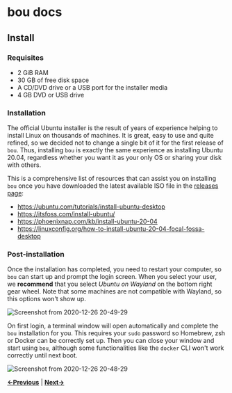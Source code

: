bou docs
========

Install
-------

### Requisites

- 2 GiB RAM
- 30 GB of free disk space
- A CD/DVD drive or a USB port for the installer media
- 4 GB DVD or USB drive

### Installation

The official Ubuntu installer is the result of years of experience helping
to install Linux on thousands of machines. It is great, easy to use and quite
refined, so we decided not to change a single bit of it for the first
release of `bou`. Thus, installing `bou` is exactly the same experience as
installing Ubuntu 20.04, regardless whether you want it as your only OS
or sharing your disk with others.

This is a comprehensive list of resources that can assist you on installing
`bou` once you have downloaded the latest available ISO file in the
[releases page](https://github.com/oscillatingworks/bou/releases/latest):

- https://ubuntu.com/tutorials/install-ubuntu-desktop
- https://itsfoss.com/install-ubuntu/
- https://phoenixnap.com/kb/install-ubuntu-20-04
- https://linuxconfig.org/how-to-install-ubuntu-20-04-focal-fossa-desktop

### Post-installation

Once the installation has completed, you need to restart your computer, so `bou`
can start up and prompt the login screen. When you select your user, we **recommend**
that you select _Ubuntu on Wayland_ on the bottom right gear wheel. Note that
some machines are not compatible with Wayland, so this options won't show up.

![Screenshot from 2020-12-26 20-49-29](https://user-images.githubusercontent.com/1381925/103158242-f0d6d680-47bb-11eb-80ee-67ead073fc6f.png)

On first login, a terminal window will open automatically and complete the `bou`
installation for you. This requires your `sudo` password so Homebrew, zsh or Docker
can be correctly set up. Then you can close your window and start using `bou`, although
some functionalities like the `docker` CLI won't work correctly until next boot.

![Screenshot from 2020-12-26 20-48-29](https://user-images.githubusercontent.com/1381925/103158243-f16f6d00-47bb-11eb-88e2-ddd4fd745b09.png)

**[←Previous](download.md)** | **[Next→](usage.md)**

